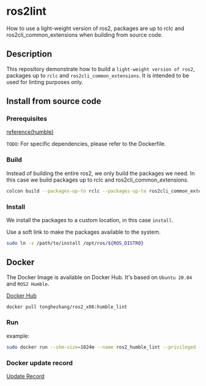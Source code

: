 # ros2lint

How to use a light-weight version of ros2, packages are up to rclc and ros2cli_common_extensions when building from source code.

## Description

This repository demonstrate how to build a `light-weight version of ros2`, packages up to `rclc` and `ros2cli_common_extensions`. It is intended to be used for linting purposes only.

## Install from source code

### Prerequisites

[reference(humble)](https://docs.ros.org/en/humble/Installation/Alternatives/Ubuntu-Development-Setup.html)

`TODO`: For specific dependencies, please refer to the Dockerfile.

### Build

Instead of building the entire ros2, we only build the packages we need. In this case we build packages up to rclc and ros2cli_common_extensions.

```bash
colcon build --packages-up-to rclc --packages-up-to ros2cli_common_extensions
```

### Install

We install the packages to a custom location, in this case `install`.

Use a soft link to make the packages available to the system.

```bash
sudo ln -s /path/to/install /opt/ros/${ROS_DISTRO}
```

## Docker

The Docker Image is available on Docker Hub. It's based on `Ubuntu 20.04` and `ROS2 Humble`.

[Docker Hub](https://hub.docker.com/repository/docker/tonghezhang/ros2_x86/general)

```bash
docker pull tonghezhang/ros2_x86:humble_lint
```

### Run

example:

```bash
sudo docker run --shm-size=1024m --name ros2_humble_lint --privileged -it -d -p 2337:22 -p 4907:4000 -v /Users/zhangtonghe/share:/share   tonghezhang/ros2_x86:humble_lint   /bin/bash
```

### Docker update record

[Update Record](doc/UpdateRecord.md)
